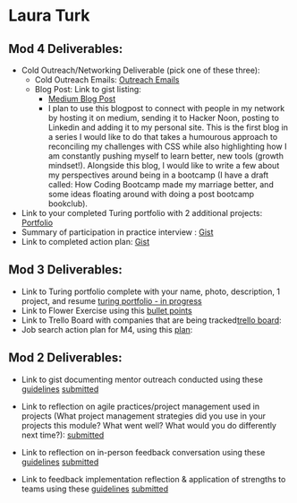 # Laura Turk

## Mod 4 Deliverables:
* Cold Outreach/Networking Deliverable (pick one of these three):
    * Cold Outreach Emails: [Outreach Emails](https://gist.github.com/lauraturk/1fe61d6f04479c82e1bdbc04fa595719)
    * Blog Post: Link to gist listing:
       * [Medium Blog Post](https://medium.com/@LauraTheTurk/in-the-mix-in-51d7d5099574)
       * I plan to use this blogpost to connect with people in my network by hosting it on medium, sending it to Hacker Noon, posting to Linkedin and adding it to my personal site. This is the first blog in a series I would like to do that takes a humourous approach to reconciling my challenges with CSS while also highlighting how I am constantly pushing myself to learn better, new tools (growth mindset!). Alongside this blog, I would like to write a few about my perspectives around being in a bootcamp (I have a draft called: How Coding Bootcamp made my marriage better, and some ideas floating around with doing a post bootcamp bookclub).
* Link to your completed Turing portfolio with 2 additional projects: [Portfolio](https://www.turing.io/alumni/laura-turk) 
* Summary of participation in practice interview : [Gist](https://gist.github.com/lauraturk/3a55f41eab09985dae063871a799a43e)
* Link to completed action plan: [Gist](https://gist.github.com/lauraturk/a17451dc6c13cb2d51f339d4379a2dc6)

## Mod 3 Deliverables:


* Link to Turing portfolio complete with your name, photo, description, 1 project, and resume [turing portfolio - in progress](https://www.turing.io/alumni/laura-turk)
* Link to Flower Exercise using this [bullet points](https://gist.github.com/lauraturk/abe48eb40b6c51d045c2293c3dae4c0e) 
* Link to Trello Board with companies that are being tracked[trello board](https://trello.com/b/zjwpQVlk/job-tracker): 
* Job search action plan for M4, using this [plan](https://gist.github.com/lauraturk/08fb13f227d82ecf2957dceec2397832):


## Mod 2 Deliverables:
* Link to gist documenting mentor outreach conducted using these [guidelines](https://github.com/turingschool/career-development-curriculum/blob/master/module_two/cold_outreach_i_guidelines.md)
[submitted](https://gist.github.com/lauraturk/fc14d976a400c91ac053b3b0b7fcd4bb)

* Link to reflection on agile practices/project management used in projects (What project management strategies did you use in your projects this module? What went well? What would you do differently next time?):
[submitted](https://gist.github.com/lauraturk/112bd208564798624bd3c3b4b9ea777b)

* Link to reflection on in-person feedback conversation using these [guidelines](https://github.com/turingschool/career-development-curriculum/blob/master/module_two/feedback_conversation_reflection_guidelines.md)
[submitted](https://gist.github.com/lauraturk/edd0d9acf1f35d7135d059ec80d6e270)

* Link to feedback implementation reflection & application of strengths to teams using these [guidelines](https://github.com/turingschool/career-development-curriculum/blob/master/module_two/feedback_implementation_strengths_reflection.md)
[submitted](https://gist.github.com/lauraturk/2969fe73981aa4cf2f02146ba78bb5cc)
